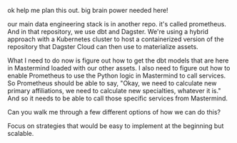 ok help me plan this out. big brain power needed here!

our main data engineering stack is in another repo. it's called prometheus. And in that repository, we use dbt and Dagster. We're using a hybrid approach with a Kubernetes cluster to host a containerized version of the repository that Dagster Cloud can then use to materialize assets.

What I need to do now is figure out how to get the dbt models that are here in Mastermind loaded with our other assets. I also need to figure out how to enable Prometheus to use the Python logic in Mastermind to call services. So Prometheus should be able to say, "Okay, we need to calculate new primary affiliations, we need to calculate new specialties, whatever it is." And so it needs to be able to call those specific services from Mastermind.

Can you walk me through a few different options of how we can do this?

Focus on strategies that would be easy to implement at the beginning but scalable.
